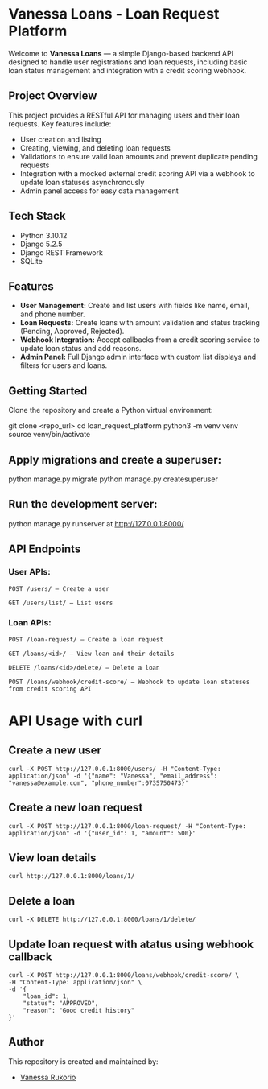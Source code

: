 # Vanessa Loans - Loan Request Platform

Welcome to **Vanessa Loans** — a simple Django-based backend API designed to handle user registrations and loan requests, including basic loan status management and integration with a credit scoring webhook.

## Project Overview

This project provides a RESTful API for managing users and their loan requests. Key features include:

- User creation and listing
- Creating, viewing, and deleting loan requests
- Validations to ensure valid loan amounts and prevent duplicate pending requests
- Integration with a mocked external credit scoring API via a webhook to update loan statuses asynchronously
- Admin panel access for easy data management

## Tech Stack

- Python 3.10.12
- Django 5.2.5
- Django REST Framework
- SQLite 

## Features

- **User Management:** Create and list users with fields like name, email, and phone number.
- **Loan Requests:** Create loans with amount validation and status tracking (Pending, Approved, Rejected).
- **Webhook Integration:** Accept callbacks from a credit scoring service to update loan status and add reasons.
- **Admin Panel:** Full Django admin interface with custom list displays and filters for users and loans.

## Getting Started

Clone the repository and create a Python virtual environment:

git clone <repo_url>
cd loan_request_platform
python3 -m venv venv
source venv/bin/activate

## Apply migrations and create a superuser:
python manage.py migrate
python manage.py createsuperuser

## Run the development server:
python manage.py runserver at http://127.0.0.1:8000/

## API Endpoints
### User APIs:

    POST /users/ — Create a user

    GET /users/list/ — List users

### Loan APIs:

    POST /loan-request/ — Create a loan request

    GET /loans/<id>/ — View loan and their details

    DELETE /loans/<id>/delete/ — Delete a loan

    POST /loans/webhook/credit-score/ — Webhook to update loan statuses from credit scoring API

# API Usage with curl
## Create a new user
    curl -X POST http://127.0.0.1:8000/users/ -H "Content-Type: application/json" -d '{"name": "Vanessa", "email_address": "vanessa@example.com", "phone_number":0735750473}'

## Create a new loan request
    curl -X POST http://127.0.0.1:8000/loan-request/ -H "Content-Type: application/json" -d '{"user_id": 1, "amount": 500}'

## View loan details
    curl http://127.0.0.1:8000/loans/1/

## Delete a loan
    curl -X DELETE http://127.0.0.1:8000/loans/1/delete/

## Update loan request with atatus using webhook callback
    curl -X POST http://127.0.0.1:8000/loans/webhook/credit-score/ \
    -H "Content-Type: application/json" \
    -d '{
        "loan_id": 1,
        "status": "APPROVED",
        "reason": "Good credit history"
    }'


## Author
This repository is created and maintained by:

- [Vanessa Rukorio](https://github.com/Rukorio-Vanessa)
